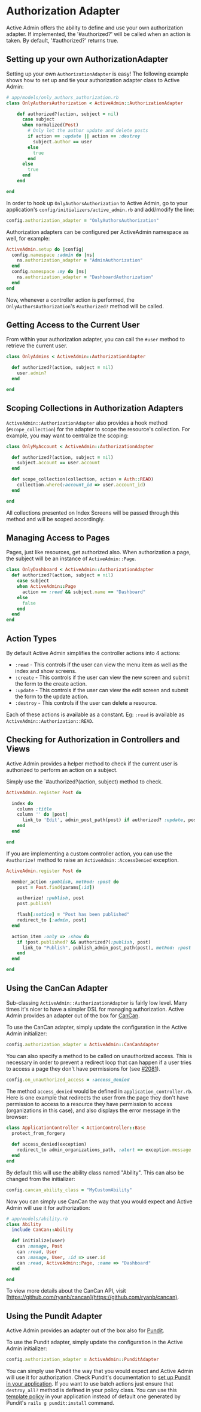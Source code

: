 # Authorization Adapter

Active Admin offers the ability to define and use your own authorization
adapter. If implemented, the '#authorized?' will be called when an action is
taken. By default, '#authorized?' returns true.

## Setting up your own AuthorizationAdapter

Setting up your own `AuthorizationAdapter` is easy! The following example shows
how to set up and tie your authorization adapter class to Active Admin:

```ruby
# app/models/only_authors_authorization.rb
class OnlyAuthorsAuthorization < ActiveAdmin::AuthorizationAdapter

    def authorized?(action, subject = nil)
      case subject
      when normalized(Post)
        # Only let the author update and delete posts
        if action == :update || action == :destroy
          subject.author == user
        else
          true
        end
      else
        true
      end
    end

end
```

In order to hook up `OnlyAuthorsAuthorization` to Active Admin, go to your
application's `config/initializers/active_admin.rb` and add/modify the line:

```ruby
config.authorization_adapter = "OnlyAuthorsAuthorization"
```

Authorization adapters can be configured per ActiveAdmin namespace as well, for example:

```ruby
ActiveAdmin.setup do |config|
  config.namespace :admin do |ns|
    ns.authorization_adapter = "AdminAuthorization"
  end
  config.namespace :my do |ns|
    ns.authorization_adapter = "DashboardAuthorization"
  end
end
```

Now, whenever a controller action is performed, the `OnlyAuthorsAuthorization`'s
`#authorized?` method will be called.

## Getting Access to the Current User

From within your authorization adapter, you can call the `#user` method to
retrieve the current user.

```ruby
class OnlyAdmins < ActiveAdmin::AuthorizationAdapter

  def authorized?(action, subject = nil)
    user.admin?
  end

end
```

## Scoping Collections in Authorization Adapters

`ActiveAdmin::AuthorizationAdapter` also provides a hook method (`#scope_collection`)
for the adapter to scope the resource's collection. For example, you may want to
centralize the scoping:

```ruby
class OnlyMyAccount < ActiveAdmin::AuthorizationAdapter

  def authorized?(action, subject = nil)
    subject.account == user.account
  end

  def scope_collection(collection, action = Auth::READ)
    collection.where(:account_id => user.account_id)
  end

end
```

All collections presented on Index Screens will be passed through this method
and will be scoped accordingly.

## Managing Access to Pages

Pages, just like resources, get authorized also. When authorization a page, the
subject will be an instance of `ActiveAdmin::Page`.

```ruby
class OnlyDashboard < ActiveAdmin::AuthorizationAdapter
  def authorized?(action, subject = nil)
    case subject
    when ActiveAdmin::Page
      action == :read && subject.name == "Dashboard"
    else
      false
    end
  end
end
```

## Action Types

By default Active Admin simplifies the controller actions into 4 actions:

  * `:read` - This controls if the user can view the menu item as well as the
    index and show screens.
  * `:create` - This controls if the user can view the new screen and submit
    the form to the create action.
  * `:update` - This controls if the user can view the edit screen and submit
    the form to the update action.
  * `:destroy` - This controls if the user can delete a resource.

Each of these actions is available as a constant. Eg: `:read` is available as
`ActiveAdmin::Authorization::READ`.


## Checking for Authorization in Controllers and Views

Active Admin provides a helper method to check if the current user is
authorized to perform an action on a subject.

Simply use the `#authorized?(action, subject) method to check.

```ruby
ActiveAdmin.register Post do

  index do
    column :title
    column '' do |post|
      link_to 'Edit', admin_post_path(post) if authorized? :update, post
    end
  end

end
```

If you are implementing a custom controller action, you can use the
`#authorize!` method to raise an `ActiveAdmin::AccessDenied` exception.

```ruby
ActiveAdmin.register Post do

  member_action :publish, method: :post do
    post = Post.find(params[:id])

    authorize! :publish, post
    post.publish!

    flash[:notice] = "Post has been published"
    redirect_to [:admin, post]
  end

  action_item :only => :show do
    if !post.published? && authorized?(:publish, post)
      link_to "Publish", publish_admin_post_path(post), method: :post
    end
  end

end
```

## Using the CanCan Adapter

Sub-classing `ActiveAdmin::AuthorizationAdapter` is fairly low level. Many times
it's nicer to have a simpler DSL for managing authorization. Active Admin
provides an adapter out of the box for [CanCan](https://github.com/ryanb/cancan).

To use the CanCan adapter, simply update the configuration in the Active Admin
initializer:

```ruby
config.authorization_adapter = ActiveAdmin::CanCanAdapter
```
    
You can also specify a method to be called on unauthorized access. This is necessary
in order to prevent a redirect loop that can happen if a user tries to access a page
they don't have permissions for (see [#2081](https://github.com/gregbell/active_admin/issues/2081)).
```ruby
config.on_unauthorized_access = :access_denied
```    
The method `access_denied` would be defined in `application_controller.rb`. Here is one
example that redirects the user from the page they don't have permission to
access to a resource they have permission to access (organizations in this case), and
also displays the error message in the browser:

```ruby
class ApplicationController < ActionController::Base
  protect_from_forgery
  
  def access_denied(exception)
    redirect_to admin_organizations_path, :alert => exception.message
  end
end
```

By default this will use the ability class named "Ability". This can also be
changed from the initializer:

```ruby
config.cancan_ability_class = "MyCustomAbility"
```

Now you can simply use CanCan the way that you would expect and Active Admin
will use it for authorization:

```ruby
# app/models/ability.rb
class Ability
  include CanCan::Ability

  def initialize(user)
    can :manage, Post
    can :read, User
    can :manage, User, :id => user.id
    can :read, ActiveAdmin::Page, :name => "Dashboard"
  end

end
```

To view more details about the CanCan API, visit [https://github.com/ryanb/cancan](https://github.com/ryanb/cancan).

## Using the Pundit Adapter

Active Admin provides an adapter out of the box also for [Pundit](https://github.com/elabs/pundit).

To use the Pundit adapter, simply update the configuration in the Active Admin
initializer:

```ruby
config.authorization_adapter = ActiveAdmin::PunditAdapter
```

You can simply use Pundit the way that you would expect and Active Admin will use it for authorization. Check Pundit's documentation to [set up Pundit in your application](https://github.com/elabs/pundit#installation). If you want to use batch actions just ensure that `destroy_all?` method is defined in your policy class. You can use this [template policy](https://github.com/gregbell/active_admin/blob/master/spec/support/templates/policies/application_policy.rb) in your application instead of default one generated by Pundit's `rails g pundit:install` command.
